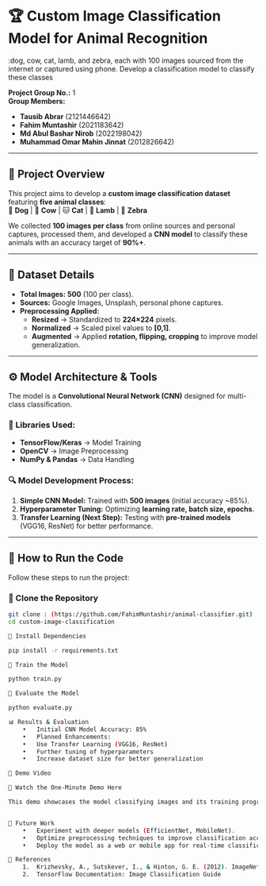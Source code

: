 # 🏆 Custom Image Classification Model for Animal Recognition  
:dog, cow, cat, lamb, and zebra, each with 100 images sourced from the internet or captured using phone. Develop a classification model to classify these classes

**Project Group No.:** 1  
**Group Members:**  
- **Tausib Abrar** (2121446642)  
- **Fahim Muntashir** (2021183642)  
- **Md Abul Bashar Nirob** (2022198042)
- **Muhammad Omar Mahin Jinnat** (2012826642)
---


## 📌 Project Overview  
This project aims to develop a **custom image classification dataset** featuring **five animal classes**:  
🐶 **Dog** | 🐄 **Cow** | 🐱 **Cat** | 🐑 **Lamb** | 🦓 **Zebra**  

We collected **100 images per class** from online sources and personal captures, processed them, and developed a **CNN model** to classify these animals with an accuracy target of **90%+**.

---

## 📂 Dataset Details  
- **Total Images:** **500** (100 per class).  
- **Sources:** Google Images, Unsplash, personal phone captures.  
- **Preprocessing Applied:**  
  - **Resized** → Standardized to **224×224** pixels.  
  - **Normalized** → Scaled pixel values to **[0,1]**.  
  - **Augmented** → Applied **rotation, flipping, cropping** to improve model generalization.  

---

## ⚙️ Model Architecture & Tools  
The model is a **Convolutional Neural Network (CNN)** designed for multi-class classification.  

### **🔧 Libraries Used:**  
- **TensorFlow/Keras** → Model Training  
- **OpenCV** → Image Preprocessing  
- **NumPy & Pandas** → Data Handling  

### **🔍 Model Development Process:**  
1. **Simple CNN Model:** Trained with **500 images** (initial accuracy ~85%).  
2. **Hyperparameter Tuning:** Optimizing **learning rate, batch size, epochs**.  
3. **Transfer Learning (Next Step):** Testing with **pre-trained models** (VGG16, ResNet) for better performance.

---

## 🚀 How to Run the Code  
Follow these steps to run the project:  

### **🔹 Clone the Repository**  
```bash
git clone : (https://github.com/FahimMuntashir/animal-classifier.git)
cd custom-image-classification

🔹 Install Dependencies

pip install -r requirements.txt

🔹 Train the Model

python train.py

🔹 Evaluate the Model

python evaluate.py

📊 Results & Evaluation
	•	Initial CNN Model Accuracy: 85%
	•	Planned Enhancements:
	•	Use Transfer Learning (VGG16, ResNet)
	•	Further tuning of hyperparameters
	•	Increase dataset size for better generalization

🎥 Demo Video

📌 Watch the One-Minute Demo Here 

This demo showcases the model classifying images and its training progress.


📢 Future Work
	•	Experiment with deeper models (EfficientNet, MobileNet).
	•	Optimize preprocessing techniques to improve classification accuracy.
	•	Deploy the model as a web or mobile app for real-time classification.

📖 References
	1.	Krizhevsky, A., Sutskever, I., & Hinton, G. E. (2012). ImageNet Classification with Deep Convolutional Neural Networks.
	2.	TensorFlow Documentation: Image Classification Guide

